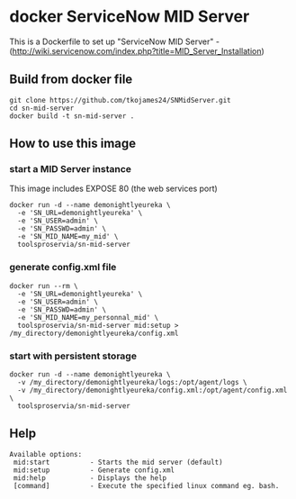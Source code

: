 # docker ServiceNow MID Server

This is a Dockerfile to set up "ServiceNow MID Server" - (http://wiki.servicenow.com/index.php?title=MID_Server_Installation)

## Build from docker file

```
git clone https://github.com/tkojames24/SNMidServer.git
cd sn-mid-server
docker build -t sn-mid-server .
```

## How to use this image

### start a MID Server instance

This image includes EXPOSE 80 (the web services port)

```
docker run -d --name demonightlyeureka \
  -e 'SN_URL=demonightlyeureka' \
  -e 'SN_USER=admin' \
  -e 'SN_PASSWD=admin' \
  -e 'SN_MID_NAME=my_mid' \
  toolsproservia/sn-mid-server
```

### generate config.xml file

```
docker run --rm \
  -e 'SN_URL=demonightlyeureka' \
  -e 'SN_USER=admin' \
  -e 'SN_PASSWD=admin' \
  -e 'SN_MID_NAME=my_personnal_mid' \
  toolsproservia/sn-mid-server mid:setup > /my_directory/demonightlyeureka/config.xml
```

### start with persistent storage

```
docker run -d --name demonightlyeureka \
  -v /my_directory/demonightlyeureka/logs:/opt/agent/logs \
  -v /my_directory/demonightlyeureka/config.xml:/opt/agent/config.xml \
  toolsproservia/sn-mid-server
```

## Help

    Available options:
     mid:start          - Starts the mid server (default)
     mid:setup          - Generate config.xml
     mid:help           - Displays the help
     [command]          - Execute the specified linux command eg. bash.
